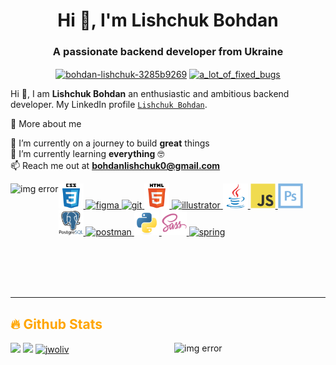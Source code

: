 <h1 align="center">Hi 👋, I'm Lishchuk Bohdan</h1>

<h3 align="center">A passionate backend developer from Ukraine</h3>
<p  align="center">
<a href="https://linkedin.com/in/bohdan-lishchuk-3285b9269" target="blank"><img align="center" src="https://raw.githubusercontent.com/rahuldkjain/github-profile-readme-generator/master/src/images/icons/Social/linked-in-alt.svg" alt="bohdan-lishchuk-3285b9269" height="30" width="40" /></a>
<a href="https://instagram.com/a_lot_of_fixed_bugs" target="blank"><img align="center" src="https://raw.githubusercontent.com/rahuldkjain/github-profile-readme-generator/master/src/images/icons/Social/instagram.svg" alt="a_lot_of_fixed_bugs" height="30" width="40" /></a>
</p>

<p>

Hi 👋, I am **Lishchuk Bohdan** an enthusiastic and ambitious backend developer. My LinkedIn profile [```Lishchuk Bohdan```](https://www.linkedin.com/in/bohdan-lishchuk-3285b9269/).

</p>


<summary>🧑 More about me</summary>

🔭 I’m currently on a journey to build **great** things <br>
🌱 I’m currently learning **everything** 🤓 <br>
📫 Reach me out at **bohdanlishchuk0@gmail.com** <br>

<div>

<div>
<div align="right">

<img align="left" height="150" src="https://media.tenor.com/lTmubhq-JREAAAAd/cyber-punk.gif" alt="img error" >

<p align="left"> <a href="https://www.w3schools.com/css/" target="_blank" rel="noreferrer"> 
<img src="https://raw.githubusercontent.com/devicons/devicon/master/icons/css3/css3-original-wordmark.svg" alt="css3" width="40" height="40"/> <a href="https://www.figma.com/" target="_blank" rel="noreferrer"> <img src="https://www.vectorlogo.zone/logos/figma/figma-icon.svg" alt="figma" width="40" height="40"/> </a> <a href="https://git-scm.com/" target="_blank" rel="noreferrer"> <img src="https://www.vectorlogo.zone/logos/git-scm/git-scm-icon.svg" alt="git" width="40" height="40"/> </a> <a href="https://www.w3.org/html/" target="_blank" rel="noreferrer"> <img src="https://raw.githubusercontent.com/devicons/devicon/master/icons/html5/html5-original-wordmark.svg" alt="html5" width="40" height="40"/> </a> <a href="https://www.adobe.com/in/products/illustrator.html" target="_blank" rel="noreferrer"> <img src="https://www.vectorlogo.zone/logos/adobe_illustrator/adobe_illustrator-icon.svg" alt="illustrator" width="40" height="40"/> </a> <a href="https://www.java.com" target="_blank" rel="noreferrer"> <img src="https://raw.githubusercontent.com/devicons/devicon/master/icons/java/java-original.svg" alt="java" width="40" height="40"/> </a> <a href="https://developer.mozilla.org/en-US/docs/Web/JavaScript" target="_blank" rel="noreferrer"> <img src="https://raw.githubusercontent.com/devicons/devicon/master/icons/javascript/javascript-original.svg" alt="javascript" width="40" height="40"/> </a> <a href="https://www.photoshop.com/en" target="_blank" rel="noreferrer"> <img src="https://raw.githubusercontent.com/devicons/devicon/master/icons/photoshop/photoshop-line.svg" alt="photoshop" width="40" height="40"/> </a> <a href="https://www.postgresql.org" target="_blank" rel="noreferrer"> <img src="https://raw.githubusercontent.com/devicons/devicon/master/icons/postgresql/postgresql-original-wordmark.svg" alt="postgresql" width="40" height="40"/> </a> <a href="https://postman.com" target="_blank" rel="noreferrer"> <img src="https://www.vectorlogo.zone/logos/getpostman/getpostman-icon.svg" alt="postman" width="40" height="40"/> </a> <a href="https://www.python.org" target="_blank" rel="noreferrer"> <img src="https://raw.githubusercontent.com/devicons/devicon/master/icons/python/python-original.svg" alt="python" width="40" height="40"/> </a> <a href="https://sass-lang.com" target="_blank" rel="noreferrer"> <img src="https://raw.githubusercontent.com/devicons/devicon/master/icons/sass/sass-original.svg" alt="sass" width="40" height="40"/> </a> <a href="https://spring.io/" target="_blank" rel="noreferrer"> <img src="https://www.vectorlogo.zone/logos/springio/springio-icon.svg" alt="spring" width="40" height="40"/> </a> </p>

</div>

</div>

</div>

<br><br><br><br>
<hr>

<h2 style="color: orange;">🔥 Github Stats</h2>

<img align="right" width="48%"  src="https://i.imgur.com/VxANS89.jpg" alt="img error"/>
<a href="https://github.com/Jwoliv"><img width="48%" src="https://github-readme-stats.vercel.app/api?username=Jwoliv&theme=radical&title_color=ff3068?"></a>
<a href="https://github.com/Jwoliv"><img width="48%" src="http://github-readme-streak-stats.herokuapp.com/?user=Jwoliv&theme=radical&date_format=M%20j%5B%2C%20Y%5D&ring=ff3068&fire=orange&sideNums=orange"></a>
<a href="https://github.com/Jwoliv"><img width="48%" style="margin-bottom: 5px" src="https://github-readme-stats.vercel.app/api/top-langs?username=Jwoliv&theme=radical&show_icons=true&locale=en&layout=compact" alt="jwoliv" /></a>
